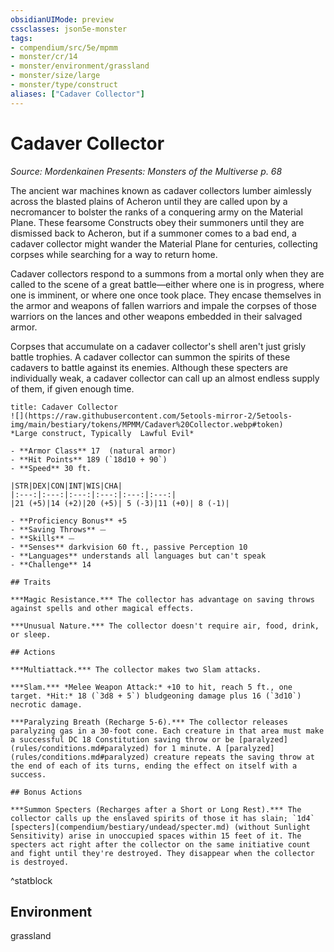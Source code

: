 ```yaml
---
obsidianUIMode: preview
cssclasses: json5e-monster
tags:
- compendium/src/5e/mpmm
- monster/cr/14
- monster/environment/grassland
- monster/size/large
- monster/type/construct
aliases: ["Cadaver Collector"]
---
```

# Cadaver Collector
*Source: Mordenkainen Presents: Monsters of the Multiverse p. 68*  

The ancient war machines known as cadaver collectors lumber aimlessly across the blasted plains of Acheron until they are called upon by a necromancer to bolster the ranks of a conquering army on the Material Plane. These fearsome Constructs obey their summoners until they are dismissed back to Acheron, but if a summoner comes to a bad end, a cadaver collector might wander the Material Plane for centuries, collecting corpses while searching for a way to return home.

Cadaver collectors respond to a summons from a mortal only when they are called to the scene of a great battle—either where one is in progress, where one is imminent, or where one once took place. They encase themselves in the armor and weapons of fallen warriors and impale the corpses of those warriors on the lances and other weapons embedded in their salvaged armor.

Corpses that accumulate on a cadaver collector's shell aren't just grisly battle trophies. A cadaver collector can summon the spirits of these cadavers to battle against its enemies. Although these specters are individually weak, a cadaver collector can call up an almost endless supply of them, if given enough time.

```ad-statblock
title: Cadaver Collector
![](https://raw.githubusercontent.com/5etools-mirror-2/5etools-img/main/bestiary/tokens/MPMM/Cadaver%20Collector.webp#token)
*Large construct, Typically  Lawful Evil*

- **Armor Class** 17  (natural armor)
- **Hit Points** 189 (`18d10 + 90`)
- **Speed** 30 ft.

|STR|DEX|CON|INT|WIS|CHA|
|:---:|:---:|:---:|:---:|:---:|:---:|
|21 (+5)|14 (+2)|20 (+5)| 5 (-3)|11 (+0)| 8 (-1)|

- **Proficiency Bonus** +5
- **Saving Throws** ⏤
- **Skills** ⏤
- **Senses** darkvision 60 ft., passive Perception 10
- **Languages** understands all languages but can't speak
- **Challenge** 14

## Traits

***Magic Resistance.*** The collector has advantage on saving throws against spells and other magical effects.

***Unusual Nature.*** The collector doesn't require air, food, drink, or sleep.

## Actions

***Multiattack.*** The collector makes two Slam attacks.

***Slam.*** *Melee Weapon Attack:* +10 to hit, reach 5 ft., one target. *Hit:* 18 (`3d8 + 5`) bludgeoning damage plus 16 (`3d10`) necrotic damage.

***Paralyzing Breath (Recharge 5-6).*** The collector releases paralyzing gas in a 30-foot cone. Each creature in that area must make a successful DC 18 Constitution saving throw or be [paralyzed](rules/conditions.md#paralyzed) for 1 minute. A [paralyzed](rules/conditions.md#paralyzed) creature repeats the saving throw at the end of each of its turns, ending the effect on itself with a success.

## Bonus Actions

***Summon Specters (Recharges after a Short or Long Rest).*** The collector calls up the enslaved spirits of those it has slain; `1d4` [specters](compendium/bestiary/undead/specter.md) (without Sunlight Sensitivity) arise in unoccupied spaces within 15 feet of it. The specters act right after the collector on the same initiative count and fight until they're destroyed. They disappear when the collector is destroyed.
```
^statblock

## Environment

grassland